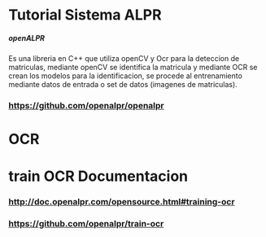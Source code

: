 # Tutorial Sistema ALPR 

##### openALPR
Es una libreria en C++ que utiliza openCV y Ocr para la deteccion de matriculas, mediante openCV se identifica la matricula y mediante OCR se crean los modelos para la identificacion, se procede al entrenamiento mediante datos de entrada o set de datos (imagenes de matriculas).

### https://github.com/openalpr/openalpr

# OCR
# train OCR Documentacion

### http://doc.openalpr.com/opensource.html#training-ocr

### https://github.com/openalpr/train-ocr


